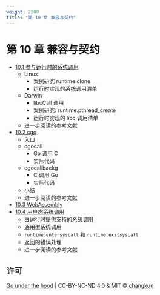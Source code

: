 ```yaml
---
weight: 2500
title: "第 10 章 兼容与契约"
---
```


# 第 10 章 兼容与契约

- [10.1 参与运行时的系统调用](./syscall.md)
    + Linux
      + 案例研究 runtime.clone
      + 运行时实现的系统调用清单
    + Darwin
      + libcCall 调用
      + 案例研究: runtime.pthread_create
      + 运行时实现的 libc 调用清单
    + 进一步阅读的参考文献
- [10.2 cgo](./cgo.md)
    + 入口
    + cgocall
      + Go 调用 C
      + 实际代码
    + cgocallbackg
      + C 调用 Go
      + 实际代码
    + 小结
    + 进一步阅读的参考文献
- [10.3 WebAssembly](./wasm.md)
- [10.4 用户态系统调用](./syscall-pkg.md)
    + 由运行时提供支持的系统调用
    + 通用型系统调用
    + `runtime.entersyscall` 和 `runtime.exitsyscall`
    + 返回的错误处理
    + 进一步阅读的参考文献

## 许可

[Go under the hood](https://github.com/changkun/go-under-the-hood) | CC-BY-NC-ND 4.0 & MIT &copy; [changkun](https://changkun.de)